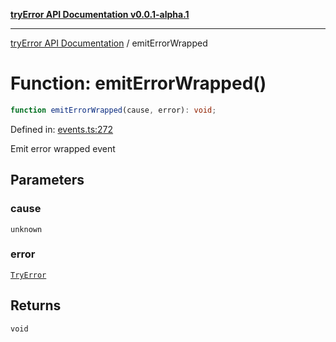 [**tryError API Documentation v0.0.1-alpha.1**](../index.md)

---

[tryError API Documentation](../index.md) / emitErrorWrapped

# Function: emitErrorWrapped()

```ts
function emitErrorWrapped(cause, error): void;
```

Defined in: [events.ts:272](https://github.com/oconnorjohnson/try-error/blob/e3ae0308069a4fba073f4543d527ad76373db795/src/events.ts#L272)

Emit error wrapped event

## Parameters

### cause

`unknown`

### error

[`TryError`](../interfaces/TryError.md)

## Returns

`void`
